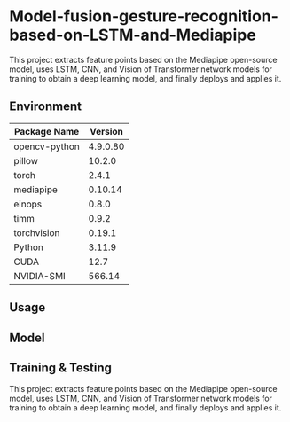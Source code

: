 # Model-fusion-gesture-recognition-based-on-LSTM-and-Mediapipe

This project extracts feature points based on the Mediapipe open-source model, uses LSTM, CNN, and Vision of Transformer network models for training to obtain a deep learning model, and finally deploys and applies it.

## Environment

| Package Name     | Version   |
|------------------|-----------|
| opencv-python    | 4.9.0.80  |
| pillow           | 10.2.0    |
| torch            | 2.4.1     |
| mediapipe        | 0.10.14   |
| einops           | 0.8.0     |
| timm             | 0.9.2     |
| torchvision      | 0.19.1    |
| Python           | 3.11.9    |
| CUDA             | 12.7      |
| NVIDIA-SMI       | 566.14    |

## Usage

## Model

## Training & Testing

This project extracts feature points based on the Mediapipe open-source model, uses LSTM, CNN, and Vision of Transformer network models for training to obtain a deep learning model, and finally deploys and applies it.
